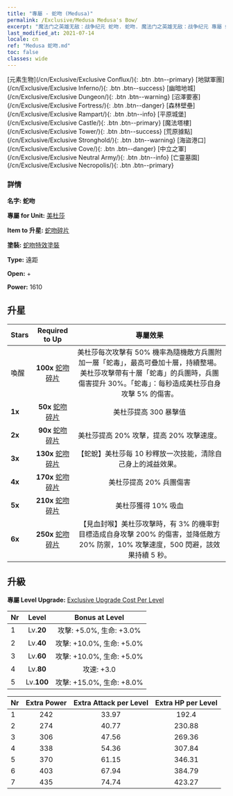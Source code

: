 ```yaml
---
title: "專屬 - 蛇吻 (Medusa)"
permalink: /Exclusive/Medusa Medusa's Bow/
excerpt: "魔法门之英雄无敌：战争纪元 蛇吻. 蛇吻. 魔法门之英雄无敌：战争纪元 專屬 蛇吻. 美杜莎 專屬."
last_modified_at: 2021-07-14
locale: cn
ref: "Medusa 蛇吻.md"
toc: false
classes: wide
---
```

 [元素生物](/cn/Exclusive/Exclusive Conflux/){: .btn .btn--primary} [地獄軍團](/cn/Exclusive/Exclusive Inferno/){: .btn .btn--success} [幽暗地城](/cn/Exclusive/Exclusive Dungeon/){: .btn .btn--warning} [沼澤要塞](/cn/Exclusive/Exclusive Fortress/){: .btn .btn--danger} [森林壁壘](/cn/Exclusive/Exclusive Rampart/){: .btn .btn--info} [平原城堡](/cn/Exclusive/Exclusive Castle/){: .btn .btn--primary} [魔法塔樓](/cn/Exclusive/Exclusive Tower/){: .btn .btn--success} [荒原據點](/cn/Exclusive/Exclusive Stronghold/){: .btn .btn--warning} [海盜港口](/cn/Exclusive/Exclusive Cove/){: .btn .btn--danger} [中立之軍](/cn/Exclusive/Exclusive Neutral Army/){: .btn .btn--info} [亡靈墓園](/cn/Exclusive/Exclusive Necropolis/){: .btn .btn--primary} 

### 詳情
 **名字: 蛇吻** 

 **專屬 for Unit:** [美杜莎](/cn/units/Medusa/) 

 **Item to 升星:** [蛇吻碎片](/cn/Items/con_991/)

 **塗裝:** [蛇吻特效塗裝](/cn/Items/con_659/)

 **Type:** 遠距

 **Open:** +

 **Power:** 1610

## 升星

  |     Stars    |  Required to Up | 專屬效果 |
  |:-------------|:---------------:|:---------------:|
  |  喚醒  | **100x** [蛇吻碎片](/cn/Items/con_991/) | 美杜莎每次攻擊有 50% 機率為隨機敵方兵團附加一層「蛇毒」，最高可疊加十層，持續整場。美杜莎攻擊帶有十層「蛇毒」的兵團時，兵團傷害提升 30%。「蛇毒」：每秒造成美杜莎自身攻擊 5% 的傷害。 |
  | **1x** <i class="fas fa-star"/> | **50x** [蛇吻碎片](/cn/Items/con_991/) | 美杜莎提高 300 暴擊值 |
  | **2x** <i class="fas fa-star"/> | **90x** [蛇吻碎片](/cn/Items/con_991/) | 美杜莎提高 20% 攻擊，提高 20% 攻擊速度。 |
  | **3x** <i class="fas fa-star"/> | **130x** [蛇吻碎片](/cn/Items/con_991/) | 【蛇蛻】美杜莎每 10 秒釋放一次技能，清除自己身上的減益效果。 |
  | **4x** <i class="fas fa-star"/> | **170x** [蛇吻碎片](/cn/Items/con_991/) | 美杜莎提高 20% 兵團傷害 |
  | **5x** <i class="fas fa-star"/> | **210x** [蛇吻碎片](/cn/Items/con_991/) | 美杜莎獲得 10% 吸血 |
  | **6x** <i class="fas fa-star"/> | **250x** [蛇吻碎片](/cn/Items/con_991/) | 【見血封喉】美杜莎攻擊時，有 3% 的機率對目標造成自身攻擊 200% 的傷害，並降低敵方 20% 防禦，10% 攻擊速度，500 閃避，該效果持續 5 秒。 |


## 升級
 **專屬 Level Upgrade:** [Exclusive Upgrade Cost Per Level](/Exclusive/ExclusiveUpgradeCostPerLevel/)

  |  Nr  |   Level  | Bonus at Level |
  |:-----|:--------:|:--------------:|
  | 1 | Lv.**20** | 攻擊: +5.0%, 生命: +3.0% |
  | 2 | Lv.**40** | 攻擊: +10.0%, 生命: +5.0% |
  | 3 | Lv.**60** | 攻擊: +10.0%, 生命: +5.0% |
  | 4 | Lv.**80** | 攻速: +3.0 |
  | 5 | Lv.**100** | 攻擊: +15.0%, 生命: +8.0% |


  |  Nr  |  Extra Power | Extra Attack per Level | Extra HP per Level |
  |:-----|:--------:|:--------:|:--------:|
  | 1 | 242 | 33.97 | 192.4 |
  | 2 | 274 | 40.77 | 230.88 |
  | 3 | 306 | 47.56 | 269.36 |
  | 4 | 338 | 54.36 | 307.84 |
  | 5 | 370 | 61.15 | 346.31 |
  | 6 | 403 | 67.94 | 384.79 |
  | 7 | 435 | 74.74 | 423.27 |


